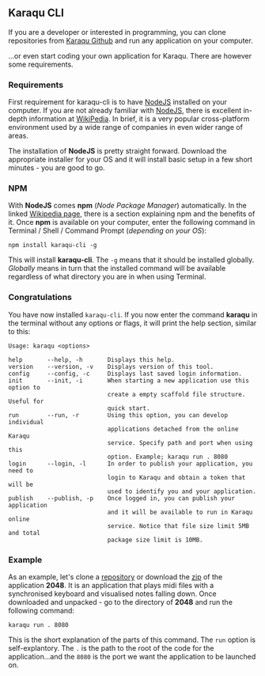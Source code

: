 ## Karaqu CLI

If you are a developer or interested in programming, you can clone repositories from
<a href="//github.com/Defiant-System" target="_new">Karaqu Github</a> and run any application on your computer.

...or even start coding your own application for Karaqu. There are however some requirements.


### Requirements

First requirement for karaqu-cli is to have <a href="//nodejs.org/" target="_new">NodeJS</a> installed on your 
computer. If you are not already familiar with <a href="//nodejs.org/" target="_new">NodeJS</a>, there is excellent
in-depth information at <a href="//en.wikipedia.org/wiki/Node.js" target="_new">WikiPedia</a>. In brief, it is a 
very popular cross-platform environment used by a wide range of companies in even wider range of areas.

The installation of **NodeJS** is pretty straight forward. Download the appropriate installer for your OS and it 
will install basic setup in a few short minutes - you are good to go.


### NPM

With **NodeJS** comes **npm** (_Node Package Manager_) automatically. In the linked
<a href="//en.wikipedia.org/wiki/Npm" target="_new">Wikipedia page</a>, there is a section explaining npm and the 
benefits of it. Once **npm** is available on your computer, enter the following command in Terminal / Shell / Command Prompt
(_depending on your OS_):

```
npm install karaqu-cli -g
```

This will install **karaqu-cli**. The `-g` means that it should be installed globally. _Globally_ means in turn that the
installed command will be available regardless of what directory you are in when using Terminal.


### Congratulations

You have now installed `karaqu-cli`. If you now enter the command **karaqu** in the terminal without any options or
flags, it will print the help section, similar to this:

```
Usage: karaqu <options>

help       --help, -h       Displays this help.
version    --version, -v    Displays version of this tool.
config     --config, -c     Displays last saved login information.
init       --init, -i       When starting a new application use this option to
                            create a empty scaffold file structure. Useful for
                            quick start.
run        --run, -r        Using this option, you can develop individual
                            applications detached from the online Karaqu
                            service. Specify path and port when using this
                            option. Example; karaqu run . 8080
login      --login, -l      In order to publish your application, you need to
                            login to Karaqu and obtain a token that will be
                            used to identify you and your application.
publish    --publish, -p    Once logged in, you can publish your application
                            and it will be available to run in Karaqu online
                            service. Notice that file size limit 5MB and total
                            package size limit is 10MB.
```


### Example

As an example, let's clone a <a href="//github.com/Defiant-System/2048" target="_new">repository</a> or download the 
<a href="//github.com/Defiant-System/2048/archive/refs/heads/master.zip" target="_new">zip</a> of the application **2048**.
It is an application that plays midi files with a synchronised keyboard and visualised notes falling down.
Once downloaded and unpacked - go to the directory of **2048** and run the following command:

```
karaqu run . 8080
```

This is the short explanation of the parts of this command. The `run` option is self-explantory. The `.` is the path to the 
root of the code for the application...and the `8080` is the port we want the application to be launched on.
